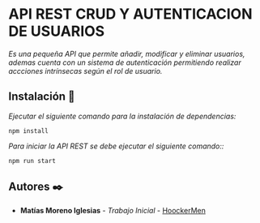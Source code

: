 # API REST CRUD Y AUTENTICACION DE USUARIOS

_Es una pequeña API que permite añadir, modificar y eliminar usuarios, ademas cuenta con un sistema de autenticación permitiendo realizar accciones intrínsecas según el rol de usuario._

## Instalación 🚀

_Ejecutar el siguiente comando para la instalación de dependencias:_

```
npm install
```
_Para iniciar la API REST se debe ejecutar el siguiente comando::_
```
npm run start
```

## Autores ✒️

* **Matías Moreno Iglesias** - *Trabajo Inicial* - [HoockerMen](https://github.com/HookerMen)